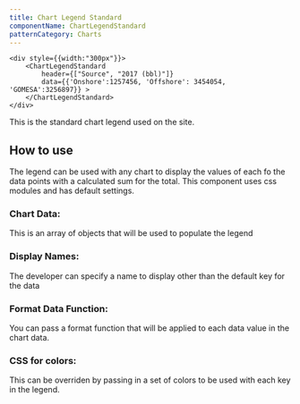 ```yaml
---
title: Chart Legend Standard
componentName: ChartLegendStandard
patternCategory: Charts
---
```


```
<div style={{width:"300px"}}>
	<ChartLegendStandard 
		header={["Source", "2017 (bbl)"]} 
		data={{'Onshore':1257456, 'Offshore': 3454054, 'GOMESA':3256897}} >
	</ChartLegendStandard>
</div>
```

This is the standard chart legend used on the site. 

## How to use

The legend can be used with any chart to display the values of each fo the data points with a calculated sum for the total. This component uses css modules and has default settings. 

### Chart Data:
This is an array of objects that will be used to populate the legend

### Display Names: 
The developer can specify a name to display other than the default key for the data

### Format Data Function:
You can pass a format function that will be applied to each data value in the chart data.

### CSS for colors:
This can be overriden by passing in a set of colors to be used with each key in the legend. 

